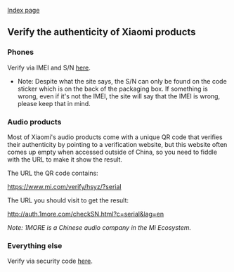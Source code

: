 [Index page](../)

## Verify the authenticity of Xiaomi products

### Phones

Verify via IMEI and S/N [here](https://www.mi.com/global/verify/#/en/tab/imei).

* Note: Despite what the site says, the S/N can only be found on the code sticker which is on the back of the packaging box. If something is wrong, even if it's not the IMEI, the site will say that the IMEI is wrong, please keep that in mind.

### Audio products

Most of Xiaomi's audio products come with a unique QR code that verifies their authenticity by pointing to a verification website, but this website often comes up empty when accessed outside of China, so you need to fiddle with the URL to make it show the result.

The URL the QR code contains:

https://www.mi.com/verify/hsyz/?serial

The URL you should visit to get the result:

http://auth.1more.com/checkSN.html?c=serial&lag=en

*Note: 1MORE is a Chinese audio company in the Mi Ecosystem.*

### Everything else

Verify via security code [here](https://www.mi.com/global/verify/#/en/tab/secur).